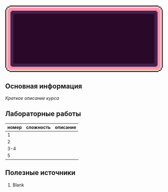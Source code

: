 
![](img/Programming.gif)

## Основная информация

*Краткое описание курса*

## Лабораторные работы


| номер | сложность | описание |
| ----- | --------- | -------- |
| 1     |           |          |
| 2     |           |          |
| 3-4   |           |          |
| 5     |           |          |


## Полезные источники

1. Blank